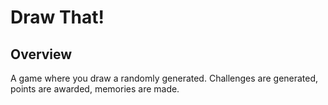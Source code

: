 # Draw That!

## Overview

A game where you draw a randomly generated. Challenges are generated, points are awarded, memories are made. 